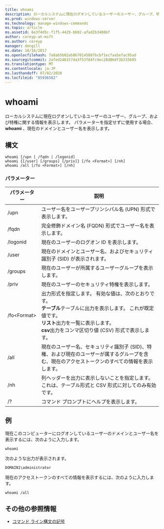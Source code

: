 ```yaml
---
title: whoami
description: ローカルシステムに現在ログオンしているユーザーのユーザー、グループ、特権に関する情報を表示する、whoami の参照記事です。
ms.prod: windows-server
ms.technology: manage-windows-commands
ms.topic: article
ms.assetid: 6e3f4d5c-f1f5-4429-b602-afad2b3488bf
author: coreyp-at-msft
ms.author: coreyp
manager: dongill
ms.date: 10/16/2017
ms.openlocfilehash: 7a8ab5b02ab8670145887bcbf1ecfaa5efac95ad
ms.sourcegitcommit: 2afed2461574a3f53f84fc9ec28d86df3b335685
ms.translationtype: MT
ms.contentlocale: ja-JP
ms.lasthandoff: 07/02/2020
ms.locfileid: "85936582"
---
```

# <a name="whoami"></a>whoami



ローカルシステムに現在ログオンしているユーザーのユーザー、グループ、および特権に関する情報を表示します。 パラメーターを指定せずに使用する場合、 **whoami** 、現在のドメインとユーザー名を表示します。



## <a name="syntax"></a>構文

```
whoami [/upn | /fqdn | /logonid]
whoami {[/user] [/groups] [/priv]} [/fo <Format>] [/nh]
whoami /all [/fo <Format>] [/nh]
```

### <a name="parameters"></a>パラメーター

|パラメーター|説明|
|---------|-----------|
|/upn|ユーザー名をユーザープリンシパル名 (UPN) 形式で表示します。|
|/fqdn|完全修飾ドメイン名 (FQDN) 形式でユーザー名を表示します。|
|/logonid|現在のユーザーのログオン ID を表示します。|
|/user|現在のドメインとユーザー名、およびセキュリティ識別子 (SID) が表示されます。|
|/groups|現在のユーザーが所属するユーザーグループを表示します。|
|/priv|現在のユーザーのセキュリティ特権を表示します。|
|/fo\<Format>|出力形式を指定します。 有効な値は、次のとおりです。</br>**テーブル**テーブルに出力を表示します。 これが既定値です。</br>**リスト**出力を一覧に表示します。</br>**csv**出力をコンマ区切り値 (CSV) 形式で表示します。|
|/all|現在のユーザー名、セキュリティ識別子 (SID)、特権、および現在のユーザーが属するグループを含む、現在のアクセストークンのすべての情報を表示します。|
|/nh|列ヘッダーを出力に表示しないことを指定します。 これは、テーブル形式と CSV 形式に対してのみ有効です。|
|/?|コマンド プロンプトにヘルプを表示します。|

## <a name="examples"></a>例

現在このコンピューターにログオンしているユーザーのドメインとユーザー名を表示するには、次のように入力します。
```
whoami
```
次のような出力が表示されます。
```
DOMAIN1\administrator
```
現在のアクセストークンのすべての情報を表示するには、次のように入力します。
```
whoami /all
```

## <a name="additional-references"></a>その他の参照情報

- [コマンド ライン構文の記号](command-line-syntax-key.md)